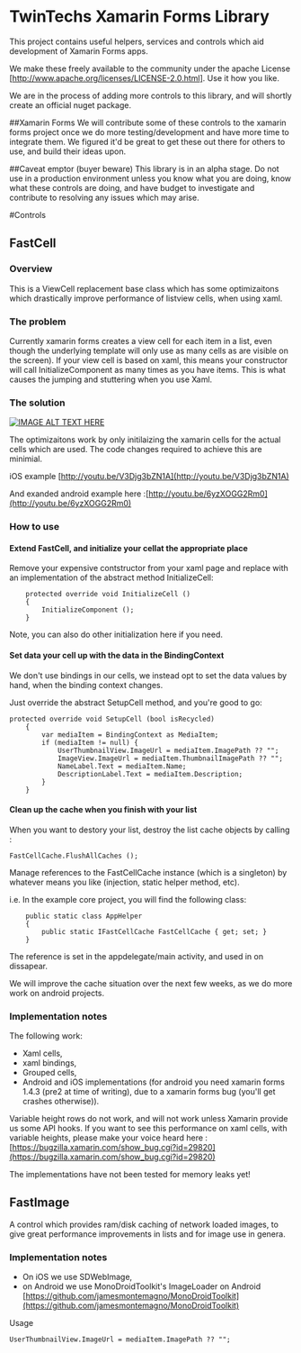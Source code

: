 # TwinTechs Xamarin Forms Library

This project contains useful helpers, services and controls which aid development of Xamarin Forms apps.

We make these freely available to the community under the apache License [http://www.apache.org/licenses/LICENSE-2.0.html]. Use it how you like.

We are in the process of adding more controls to this library, and will shortly create an official nuget package.

##Xamarin Forms
We will contribute some of these controls to the xamarin forms project once we do more testing/development and have more time to integrate them. We figured it'd be great to get these out there for others to use, and build their ideas upon.

##Caveat emptor (buyer beware)
This library is in an alpha stage. Do not use in a production environment unless you know what you are doing, know what these controls are doing, and have budget to investigate and contribute to resolving any issues which may arise.

#Controls

## FastCell

### Overview
This is a ViewCell replacement base class which has some optimizaitons which drastically improve performance of listview cells, when using xaml. 

### The problem
Currently xamarin forms creates a view cell for each item in a list, even though the underlying template will only use as many cells as are visible on the screen). If your view cell is based on xaml, this means your constructor will call InitializeComponent as many times as you have items. This is what causes the jumping and stuttering when you use Xaml.



### The solution

[![IMAGE ALT TEXT HERE](http://img.youtube.com/vi/33ZeU1X2M2Y/0.jpg)](https://www.youtube.com/watch?v=33ZeU1X2M2Y)

The optimizaitons work by only initilaizing the xamarin cells for the actual cells which are used. The code changes required to achieve this are minimial.

iOS example [http://youtu.be/V3Djg3bZN1A](http://youtu.be/V3Djg3bZN1A)

And exanded android example here :[http://youtu.be/6yzXOGG2Rm0](http://youtu.be/6yzXOGG2Rm0)


### How to use

#### Extend FastCell, and initialize your cellat the appropriate place
Remove your expensive contstructor from your xaml page and replace with an implementation of the abstract method InitializeCell:

		protected override void InitializeCell ()
		{
			InitializeComponent ();
		}
		
Note, you can also do other initialization here if you need.

#### Set data your cell up with the data in the BindingContext
We don't use bindings in our cells, we instead opt to set the data values by hand, when the binding context changes.

Just override the abstract SetupCell method, and you're good to go:

	protected override void SetupCell (bool isRecycled)
		{
			var mediaItem = BindingContext as MediaItem;
			if (mediaItem != null) {
				UserThumbnailView.ImageUrl = mediaItem.ImagePath ?? "";
				ImageView.ImageUrl = mediaItem.ThumbnailImagePath ?? "";
				NameLabel.Text = mediaItem.Name;
				DescriptionLabel.Text = mediaItem.Description;
			}
		}
		
		
#### Clean up the cache when you finish with your list

When you want to destory your list, destroy the list cache objects by calling : 

    FastCellCache.FlushAllCaches ();
    
Manage references to the FastCellCache instance (which is a singleton) by whatever means you like (injection, static helper method, etc).

i.e. In the example core project, you will find the following class:

		public static class AppHelper
		{
			public static IFastCellCache FastCellCache { get; set; }
		}
	
The reference is set in the appdelegate/main activity, and used in on dissapear.

We will improve the cache situation over the next few weeks, as we do more work on android projects.


### Implementation notes
The following work:

  * Xaml cells,
  * xaml bindings,
  * Grouped cells,
  * Android and iOS implementations (for android you need xamarin forms 1.4.3 (pre2 at time of writing), due to a xamarin forms bug (you'll get crashes otherwise)).
  
Variable height rows do not work, and will not work unless Xamarin provide us some API hooks. If you want to see this performance on xaml cells, with variable heights, please make your voice heard here : [https://bugzilla.xamarin.com/show_bug.cgi?id=29820](https://bugzilla.xamarin.com/show_bug.cgi?id=29820)

The implementations have not been tested for memory leaks yet!


## FastImage
A control which provides ram/disk caching of network loaded images, to give great performance improvements in lists and for image use in genera. 

### Implementation notes
  * On iOS we use SDWebImage, 
  * on Android we use MonoDroidToolkit's ImageLoader on Android [https://github.com/jamesmontemagno/MonoDroidToolkit](https://github.com/jamesmontemagno/MonoDroidToolkit)

Usage 

	UserThumbnailView.ImageUrl = mediaItem.ImagePath ?? "";

